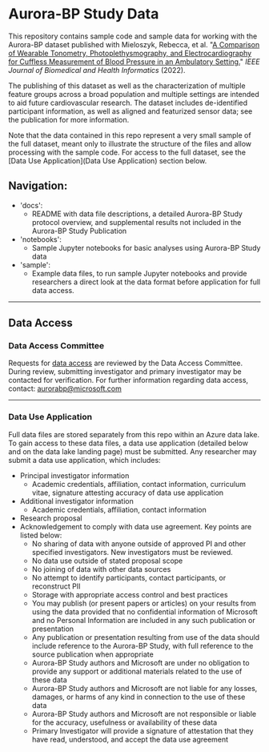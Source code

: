 # Aurora-BP Study Data

This repository contains sample code and sample data for working with the Aurora-BP dataset published with Mieloszyk, Rebecca, et al. "[A Comparison of Wearable Tonometry, Photoplethysmography, and Electrocardiography for Cuffless Measurement of Blood Pressure in an Ambulatory Setting.](https://ieeexplore.ieee.org/document/9721156)" *IEEE Journal of Biomedical and Health Informatics* (2022).

The publishing of this dataset as well as the characterization of multiple feature groups across a broad population and multiple settings are intended to aid future cardiovascular research. The dataset includes de-identified participant information, as well as aligned and featurized sensor data; see the publication for more information. 

Note that the data contained in this repo represent a very small sample of the full dataset, meant only to illustrate the structure of the files and allow processing with the sample code. For access to the full dataset, see the [Data Use Application](Data Use Application) section below.

## Navigation:
- 'docs': 
  - README with data file descriptions, a detailed Aurora-BP Study protocol overview, and supplemental results not included in the Aurora-BP Study Publication
- 'notebooks':
  - Sample Jupyter notebooks for basic analyses using Aurora-BP Study data
- 'sample':
  - Example data files, to run sample Jupyter notebooks and provide researchers a direct look at the data format before application for full data access.

---

## Data Access

### Data Access Committee

Requests for [data access](docs/README.md) are reviewed by the Data Access Committee. During review, submitting investigator and primary investigator may be contacted for verification. For further information regarding data access, contact: aurorabp@microsoft.com

---

### Data Use Application

Full data files are stored separately from this repo within an Azure data lake. To gain access to these data files, a data use application (detailed below and on the data lake landing page) must be submitted. Any researcher may submit a data use application, <!-- TODO insert link to DUA -->which includes:

- Principal investigator information
  - Academic credentials, affiliation, contact information, curriculum vitae, signature attesting accuracy of data use application
- Additional investigator information
  - Academic credentials, affiliation, contact information
- Research proposal
- Acknowledgement to comply with data use agreement. <!-- TODO insert link to DUA --> Key points are listed below:
  - No sharing of data with anyone outside of approved PI and other specified investigators. New investigators must be reviewed.
  - No data use outside of stated proposal scope
  - No joining of data with other data sources
  - No attempt to identify participants, contact participants, or reconstruct PII
  - Storage with appropriate access control and best practices
  - You may publish (or present papers or articles) on your results from using the data provided that no confidential information of Microsoft and no Personal Information are included in any such publication or presentation
  - Any publication or presentation resulting from use of the data should include reference to the Aurora-BP Study, with full reference to the source publication <!-- TODO insert reference --> when appropriate
  - Aurora-BP Study authors and Microsoft are under no obligation to provide any support or additional materials related to the use of these data
  - Aurora-BP Study authors and Microsoft are not liable for any losses, damages, or harms of any kind in connection to the use of these data
  - Aurora-BP Study authors and Microsoft are not responsible or liable for the accuracy, usefulness or availability of these data
  - Primary Investigator will provide a signature of attestation that they have read, understood, and accept the data use agreement
